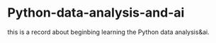 # Python-data-analysis-and-ai
this is a record about beginbing learning the Python data analysis&amp;ai.
